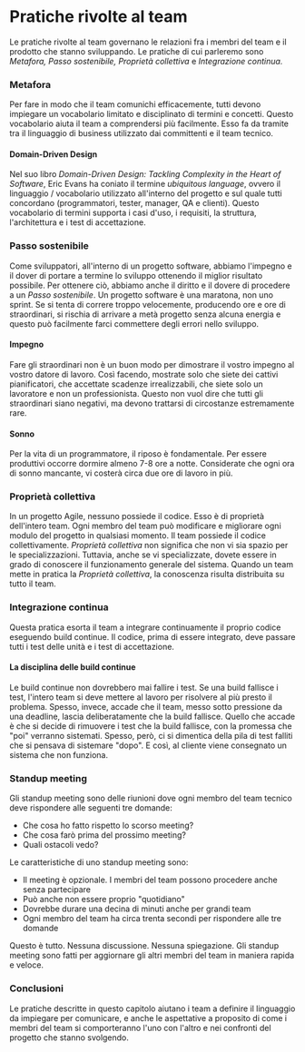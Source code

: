 # Pratiche rivolte al team

Le pratiche rivolte al team governano le relazioni fra i membri del team e il prodotto che stanno sviluppando. Le pratiche di cui parleremo sono _Metafora, Passo sostenibile, Proprietà collettiva_ e _Integrazione continua._

### Metafora

Per fare in modo che il team comunichi efficacemente, tutti devono impiegare un vocabolario limitato e disciplinato di termini e concetti. Questo vocabolario aiuta il team a comprendersi più facilmente. Esso fa da tramite tra il linguaggio di business utilizzato dai committenti e il team tecnico.

#### Domain-Driven Design

Nel suo libro _Domain-Driven Design: Tackling Complexity in the Heart of Software_, Eric Evans ha coniato il termine _ubiquitous language_, ovvero il linguaggio / vocabolario utilizzato all'interno del progetto e sul quale tutti concordano (programmatori, tester, manager, QA e clienti). Questo vocabolario di termini supporta i casi d'uso, i requisiti, la struttura, l'architettura e i test di accettazione.

### Passo sostenibile

Come sviluppatori, all'interno di un progetto software, abbiamo l'impegno e il dover di portare a termine lo sviluppo ottenendo il miglior risultato possibile. Per ottenere ciò, abbiamo anche il diritto e il dovere di procedere a un _Passo sostenibile_. Un progetto software è una maratona, non uno sprint. Se si tenta di correre troppo velocemente, producendo ore e ore di straordinari, si rischia di arrivare a metà progetto senza alcuna energia e questo può facilmente farci commettere degli errori nello sviluppo.

#### Impegno

Fare gli straordinari non è un buon modo per dimostrare il vostro impegno al vostro datore di lavoro. Così facendo, mostrate solo che siete dei cattivi pianificatori, che accettate scadenze irrealizzabili, che siete solo un lavoratore e non un professionista. Questo non vuol dire che tutti gli straordinari siano negativi, ma devono trattarsi di circostanze estremamente rare.

#### Sonno

Per la vita di un programmatore, il riposo è fondamentale. Per essere produttivi occorre dormire almeno 7-8 ore a notte. Considerate che ogni ora di sonno mancante, vi costerà circa due ore di lavoro in più.

### Proprietà collettiva

In un progetto Agile, nessuno possiede il codice. Esso è di proprietà dell'intero team. Ogni membro del team può modificare e migliorare ogni modulo del progetto in qualsiasi momento. Il team possiede il codice collettivamente. _Proprietà collettiva_ non significa che non vi sia spazio per le specializzazioni. Tuttavia, anche se vi specializzate, dovete essere in grado di conoscere il funzionamento generale del sistema. Quando un team mette in pratica la _Proprietà collettiva_, la conoscenza risulta distribuita su tutto il team.

### Integrazione continua

Questa pratica esorta il team a integrare continuamente il proprio codice eseguendo build continue. Il codice, prima di essere integrato, deve passare tutti i test delle unità e i test di accettazione.

#### La disciplina delle build continue

Le build continue non dovrebbero mai fallire i test. Se una build fallisce i test, l'intero team si deve mettere al lavoro per risolvere al più presto il problema. Spesso, invece, accade che il team, messo sotto pressione da una deadline, lascia deliberatamente che la build fallisce. Quello che accade è che si decide di rimuovere i test che la build fallisce, con la promessa che "poi" verranno sistemati. Spesso, però, ci si dimentica della pila di test falliti che si pensava di sistemare "dopo". E così, al cliente viene consegnato un sistema che non funziona.

### Standup meeting

Gli standup meeting sono delle riunioni dove ogni membro del team tecnico deve rispondere alle seguenti tre domande:

* Che cosa ho fatto rispetto lo scorso meeting?
* Che cosa farò prima del prossimo meeting?
* Quali ostacoli vedo?

Le caratteristiche di uno standup meeting sono:

* Il meeting è opzionale. I membri del team possono procedere anche senza partecipare
* Può anche non essere proprio "quotidiano"
* Dovrebbe durare una decina di minuti anche per grandi team
* Ogni membro del team ha circa trenta secondi per rispondere alle tre domande

Questo è tutto. Nessuna discussione. Nessuna spiegazione. Gli standup meeting sono fatti per aggiornare gli altri membri del team in maniera rapida e veloce.

### Conclusioni

Le pratiche descritte in questo capitolo aiutano i team a definire il linguaggio da impiegare per comunicare, e anche le aspettative a proposito di come i membri del team si comporteranno l'uno con l'altro e nei confronti del progetto che stanno svolgendo.
